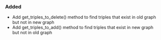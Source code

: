 ### Added
- Add get_triples_to_delete() method to find triples that exist in old
graph but not in new graph
- Add get_triples_to_add() method to find triples that exist in new
graph but not in old graph